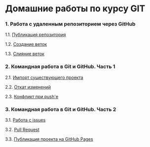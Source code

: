 # Домашние работы по курсу GIT

### 1. Работа с удаленным репозиторием через GitHub
1.1. [Публикация репозитория](https://github.com/Ev-genia-Moon/NeuroStartUp/blob/main/Task%201.md)

1.2. [Создание веток](https://github.com/Ev-genia-Moon/NeuroStartUp/blob/new-text/Task%202.md)

1.3. [Слияние веток](https://github.com/Ev-genia-Moon/Target/blob/main/Task%203.md)


### 2. Командная работа в Git и GitHub. Часть 1
2.1. [Импорт существующего проекта](https://github.com/Ev-genia-Moon/Ign_Task_1/blob/main/Task%201.md)

2.2. [Откат изменений](https://github.com/Ev-genia-Moon/Rev_Task_2/commits/main/)

2.3. [Конфликт при push'е](https://github.com/Ev-genia-Moon/git-2-homeworks-fork/blob/main/about/README.md)

### 3. Командная работа в Git и GitHub. Часть 2
3.1. [Работа с issues](https://github.com/netology-code/git-2-homeworks-issues/issues/6596)

3.2. [Pull Request](https://github.com/netology-code/git-2-homeworks-pr/pull/6596)

3.3. [Публикация проекта на GitHub Pages](https://ev-genia-moon.github.io/CHOCOLATE/)
